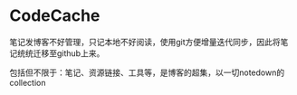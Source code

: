 # CodeCache

笔记发博客不好管理，只记本地不好阅读，使用git方便增量迭代同步，因此将笔记统统迁移至github上来。

包括但不限于：笔记、资源链接、工具等，是博客的超集，以一切notedown的collection


